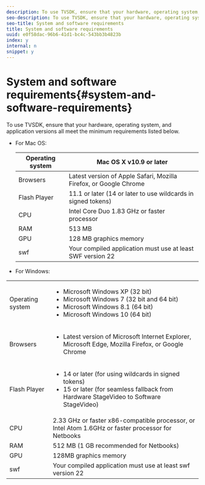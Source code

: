 ```yaml
---
description: To use TVSDK, ensure that your hardware, operating system, and application versions all meet the minimum requirements listed below.
seo-description: To use TVSDK, ensure that your hardware, operating system, and application versions all meet the minimum requirements listed below.
seo-title: System and software requirements
title: System and software requirements
uuid: e0f58dac-96b6-41d1-bc4c-543bb3b4823b
index: y
internal: n
snippet: y
---
```


# System and software requirements{#system-and-software-requirements}

To use TVSDK, ensure that your hardware, operating system, and application versions all meet the minimum requirements listed below.

<a id="section_FD9C110E85BB483B869FBB94E5662710"></a>

* For Mac OS: 

  |  Operating system  | Mac OS X v10.9 or later  |
  |---|---|
  |  Browsers  |Latest version of Apple Safari, Mozilla Firefox, or Google Chrome  |
  |  Flash Player  | 11.1 or later (14 or later to use wildcards in signed tokens)  |
  |  CPU  | Intel Core Duo 1.83 GHz or faster processor  |
  |  RAM  | 513 MB  |
  |  GPU  | 128 MB graphics memory  |
  |  swf  | Your compiled application must use at least SWF version 22  |

* For Windows: 

<table frame="all" colsep="1" rowsep="1" id="table_886A9EB58B044C6D809B012E5E2A8657"> 
 <tbody> 
  <tr rowsep="1"> 
   <td colname="1"> Operating system </td> 
   <td colname="2"> <p> 
     <ul id="ul_8B1330D103F34152A839D17BDEE07AEE"> 
      <li id="li_39BBE1D3E1964647B9F853DFA26470D0">Microsoft
       <tm tmtype="tm" /> Windows
       <tm tmtype="reg" /> XP (32 bit) </li> 
      <li id="li_1553000C4BB34518AB81CB096C2EA002">Microsoft
       <tm tmtype="tm" /> Windows
       <tm tmtype="reg" /> 7 (32 bit and 64 bit) </li> 
      <li id="li_23681A4A434B41C68130C75D9C4D6BD5">Microsoft
       <tm tmtype="tm" /> Windows
       <tm tmtype="reg" /> 8.1 (64 bit) </li> 
      <li id="li_9EC38CE889BE41B3A938F0B34507F576">Microsoft
       <tm tmtype="tm" /> Windows
       <tm tmtype="reg" /> 10 (64 bit) </li> 
     </ul> </p> </td> 
  </tr> 
  <tr rowsep="1"> 
   <td colname="1"> Browsers </td> 
   <td colname="2"> <p> 
     <ul id="ul_50BDB3B8FCDE4C078B0B9D959B733B37"> 
      <li id="li_C2F4A6AFBC80423482A36197590646A7">Latest version of Microsoft
       <tm tmtype="tm" /> Internet Explorer, Microsoft
       <tm tmtype="tm" /> Edge, Mozilla
       <tm tmtype="reg" /> Firefox, or Google
       <tm tmtype="reg" /> Chrome </li> 
     </ul> </p> </td> 
  </tr> 
  <tr rowsep="1"> 
   <td colname="1"> Flash Player </td> 
   <td colname="2"> <p> 
     <ul id="ul_FED8BC15489E4C2881D9397D56C3DB9E"> 
      <li id="li_9E2E8AFFD5D04432992FF7A2E31BAF7A">14 or later (for using wildcards in signed tokens) </li> 
      <li id="li_2D0CE0E0C22E4C8D9C1836D4B9770B46">15 or later (for seamless fallback from Hardware StageVideo to Software StageVideo) </li> 
     </ul> </p> </td> 
  </tr> 
  <tr rowsep="1"> 
   <td colname="1"> CPU </td> 
   <td colname="2">2.33 GHz or faster x86-compatible processor, or Intel
    <tm tmtype="reg" /> Atom
    <tm tmtype="tm" /> 1.6GHz or faster processor for Netbooks </td> 
  </tr> 
  <tr rowsep="1"> 
   <td colname="1"> RAM </td> 
   <td colname="2"> 512 MB (1 GB recommended for Netbooks) </td> 
  </tr> 
  <tr rowsep="1"> 
   <td colname="1"> GPU </td> 
   <td colname="2"> 128MB graphics memory </td> 
  </tr> 
  <tr rowsep="0"> 
   <td colname="1"> swf </td> 
   <td colname="2"> Your compiled application must use at least swf version 22 </td> 
  </tr> 
 </tbody> 
</table>

